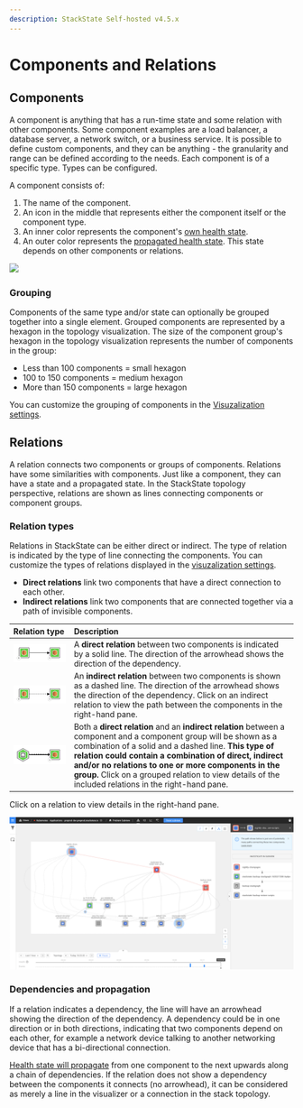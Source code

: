 ```yaml
---
description: StackState Self-hosted v4.5.x
---
```


# Components and Relations


## Components

A component is anything that has a run-time state and some relation with other components. Some component examples are a load balancer, a database server, a network switch, or a business service. It is possible to define custom components, and they can be anything - the granularity and range can be defined according to the needs. Each component is of a specific type. Types can be configured.

A component consists of:

1. The name of the component.
2. An icon in the middle that represents either the component itself or the component type.
3. An inner color represents the component's [own health state](/use/health-state/health-state-in-stackstate.md#element-health-state).
4. An outer color represents the [propagated health state](/use/health-state/health-state-in-stackstate.md#propagated-health-state). This state depends on other components or relations.

![](/.gitbook/assets/021_topology_elements.png)

### Grouping

Components of the same type and/or state can optionally be grouped together into a single element. Grouped components are represented by a hexagon in the topology visualization. The size of the component group's hexagon in the topology visualization represents the number of components in the group:

* Less than 100 components = small hexagon
* 100 to 150 components = medium hexagon
* More than 150 components = large hexagon

You can customize the grouping of components in the [Visuzalization settings](/use/stackstate-ui/views/visualization_settings.md).

## Relations

A relation connects two components or groups of components. Relations have some similarities with components. Just like a component, they can have a state and a propagated state. In the StackState topology perspective, relations are shown as lines connecting components or component groups.

### Relation types

Relations in StackState can be either direct or indirect. The type of relation is indicated by the type of line connecting the components. You can customize the types of relations displayed in the [visuzalization settings](/use/stackstate-ui/views/visualization_settings.md).

* **Direct relations** link two components that have a direct connection to each other. 
* **Indirect relations** link two components that are connected together via a path of invisible components.

| Relation type | Description |
| :--- | :--- |
| ![](/.gitbook/assets/relation_comp_comp.svg) | A **direct relation** between two components is indicated by a solid line. The direction of the arrowhead shows the direction of the dependency. |
| ![](/.gitbook/assets/relation_indirect_comp_comp.svg) | An **indirect relation** between two components is shown as a dashed line.  The direction of the arrowhead shows the direction of the dependency. Click on an indirect relation to view the path between the components in the right-hand pane. |
| ![](/.gitbook/assets/relation_group_comp.svg) | Both a **direct relation** and an **indirect relation** between a component and a component group will be shown as a combination of a solid and a dashed line. **This type of relation could contain a combination of direct, indirect and/or no relations to one or more components in the group.** Click on a grouped relation to view details of the included relations in the right-hand pane. |

Click on a relation to view details in the right-hand pane. 

![Indirect relation path](/.gitbook/assets/v45_indirect_relation_path.png)

### Dependencies and propagation

If a relation indicates a dependency, the line will have an arrowhead showing the direction of the dependency. A dependency could be in one direction or in both directions, indicating that two components depend on each other, for example a network device talking to another networking device that has a bi-directional connection.

[Health state will propagate](../health-state/health-state-in-stackstate.md#propagated-health-state) from one component to the next upwards along a chain of dependencies. If the relation does not show a dependency between the components it connects \(no arrowhead\), it can be considered as merely a line in the visualizer or a connection in the stack topology.

